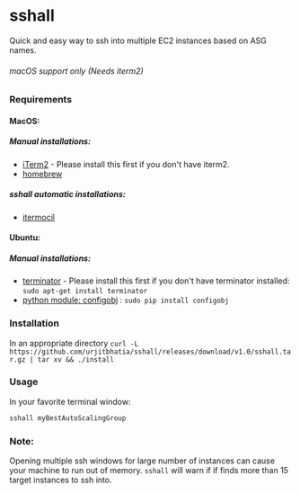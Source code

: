 # sshall
Quick and easy way to ssh into multiple EC2 instances based on ASG names.

###### *macOS support only (Needs iterm2)*

### Requirements

#### MacOS:
##### Manual installations:
- [iTerm2](https://iterm2.com/downloads.html) - Please install this first if you don't have iterm2.
- [homebrew](https://brew.sh/)

##### sshall automatic installations:
- [itermocil](https://github.com/TomAnthony/itermocil)

#### Ubuntu:
##### Manual installations:
- [terminator](https://apps.ubuntu.com/cat/applications/precise/terminator/) - Please install this first if you don't have terminator installed: `sudo apt-get install terminator`
- [python module: configobj](http://configobj.readthedocs.io/en/latest/configobj.html) : `sudo pip install configobj`

### Installation
In an appropriate directory
`curl -L https://github.com/urjitbhatia/sshall/releases/download/v1.0/sshall.tar.gz | tar xv && ./install`

### Usage
In your favorite terminal window:

```bash
sshall myBestAutoScalingGroup
```

### Note:
Opening multiple ssh windows for large number of instances can cause your machine to run out of memory. `sshall` will warn if if finds more than 15 target instances to ssh into.